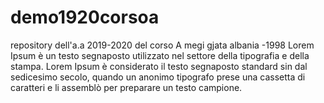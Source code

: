 # demo1920corsoa
repository dell'a.a 2019-2020 del corso A
megi gjata
albania -1998
Lorem Ipsum è un testo segnaposto utilizzato nel settore della tipografia e della stampa. Lorem Ipsum è considerato il testo segnaposto standard sin dal sedicesimo secolo, quando un anonimo tipografo prese una cassetta di caratteri e li assemblò per preparare un testo campione.
